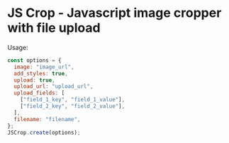 # JS Crop - Javascript image cropper with file upload

Usage:

```js
const options = {
  image: "image_url",
  add_styles: true,
  upload: true,
  upload_url: "upload_url",
  upload_fields: [
    ["field_1_key", "field_1_value"],
    ["field_2_key", "field_2_value"],
  ],
  filename: "filename",
};
JSCrop.create(options);
```
